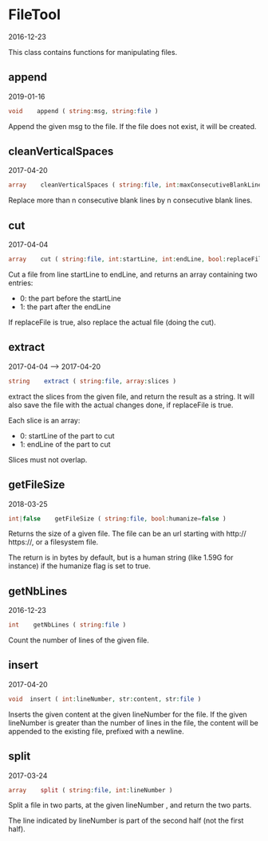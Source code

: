 FileTool
=====================
2016-12-23



This class contains functions for manipulating files.




append
------
2019-01-16

```php
void    append ( string:msg, string:file )
```

Append the given msg to the file.
If the file does not exist, it will be created.



cleanVerticalSpaces
-------------
2017-04-20

```php
array    cleanVerticalSpaces ( string:file, int:maxConsecutiveBlankLines=3 )
```

Replace more than n consecutive blank lines by n consecutive blank lines.





cut
-------------
2017-04-04

```php
array    cut ( string:file, int:startLine, int:endLine, bool:replaceFile=false )
```

Cut a file from line startLine to endLine, and returns an array containing two entries:
- 0: the part before the startLine
- 1: the part after the endLine

If replaceFile is true, also replace the actual file (doing the cut).



extract
-------------
2017-04-04 --> 2017-04-20

```php
string    extract ( string:file, array:slices )
```

extract the slices from the given file, and return the result as a string. 
It will also save the file with the actual changes done, if replaceFile is true.

Each slice is an array:
 - 0: startLine of the part to cut
 - 1: endLine of the part to cut

Slices must not overlap.


 
     

getFileSize
-----------
2018-03-25


```php
int|false    getFileSize ( string:file, bool:humanize=false )
```

Returns the size of a given file.
The file can be an url starting with http:// https://, or a filesystem file.

The return is in bytes by default, but is a human string (like 1.59G for instance)
if the humanize flag is set to true.





getNbLines
-------------
2016-12-23

```php
int    getNbLines ( string:file )
```

Count the number of lines of the given file.
     
     

insert
-------------
2017-04-20
     
```php     
void  insert ( int:lineNumber, str:content, str:file )
```     

Inserts the given content at the given lineNumber for the file.
If the given lineNumber is greater than the number of lines in the file,
the content will be appended to the existing file, prefixed with a newline.





split
-------------
2017-03-24

```php
array    split ( string:file, int:lineNumber )
```

Split a file in two parts, at the given lineNumber , and return the two parts.

The line indicated by lineNumber is part of the second half (not the first half).
     
     
